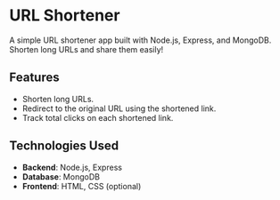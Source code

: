 # URL Shortener

A simple URL shortener app built with Node.js, Express, and MongoDB. Shorten long URLs and share them easily!

## Features

- Shorten long URLs.
- Redirect to the original URL using the shortened link.
- Track total clicks on each shortened link.

## Technologies Used

- **Backend**: Node.js, Express
- **Database**: MongoDB
- **Frontend**: HTML, CSS (optional)

